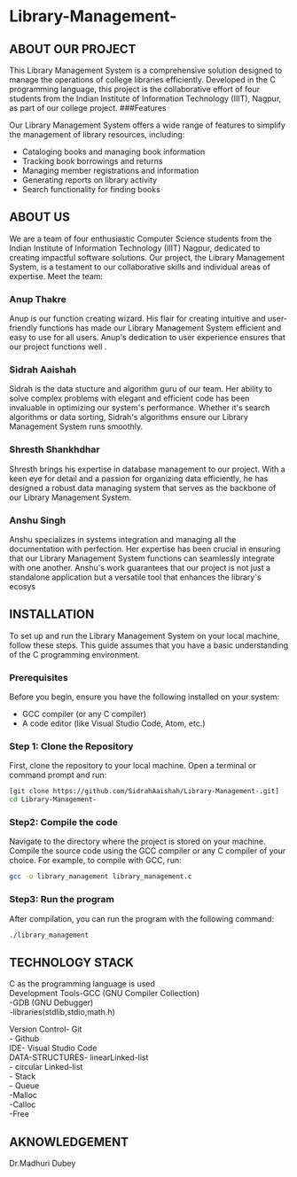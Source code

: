# Library-Management-

## ABOUT OUR PROJECT

This Library Management System is a comprehensive solution designed to manage the operations of college libraries efficiently. Developed in the C programming language, this project is the collaborative effort of four students from the Indian Institute of Information Technology (IIIT), Nagpur, as part of our college project.
###Features

Our Library Management System offers a wide range of features to simplify the management of library resources, including:

- Cataloging books and managing book information
- Tracking book borrowings and returns
- Managing member registrations and information
- Generating reports on library activity
- Search functionality for finding books

## ABOUT US

We are a team of four enthusiastic Computer Science students from the Indian Institute of Information Technology (IIIT) Nagpur, dedicated to creating impactful software solutions. Our project, the Library Management System, is a testament to our collaborative skills and individual areas of expertise. Meet the team:

### Anup Thakre
Anup is our function creating wizard. His flair for creating intuitive and user-friendly functions has made our Library Management System efficient and easy to use for all users. Anup's dedication to user experience ensures that our project  functions well .

### Sidrah Aaishah
Sidrah is the data stucture and algorithm guru of our team. Her ability to solve complex problems with elegant and efficient code has been invaluable in optimizing our system's performance. Whether it's search algorithms or data sorting, Sidrah's algorithms ensure our Library Management System runs smoothly.

### Shresth Shankhdhar
Shresth brings his expertise in database management to our project. With a keen eye for detail and a passion for organizing data efficiently, he has designed a robust data managing system that serves as the backbone of our Library Management System.

### Anshu Singh
Anshu specializes in systems integration and managing all the documentation with perfection. Her expertise has been crucial in ensuring that our Library Management System functions can seamlessly integrate with one another. Anshu's work guarantees that our project is not just a standalone application but a versatile tool that enhances the library's ecosys

## INSTALLATION
To set up and run the Library Management System on your local machine, follow these steps. This guide assumes that you have a basic understanding of the C programming environment.
### Prerequisites

Before you begin, ensure you have the following installed on your system:
- GCC compiler (or any C compiler)
- A code editor (like Visual Studio Code, Atom, etc.)
  
### Step 1: Clone the Repository

First, clone the repository to your local machine. Open a terminal or command prompt and run:

```bash
[git clone https://github.com/SidrahAaishah/Library-Management-.git]
cd Library-Management-
```
### Step2: Compile the code
Navigate to the directory where the project is stored on your machine. Compile the source code using the GCC compiler or any C compiler of your choice. For example, to compile with GCC, run:
```bash
gcc -o library_management library_management.c
```
### Step3: Run the program
After compilation, you can run the program with the following command:
``` bash
./library_management
```
## TECHNOLOGY STACK
C as the programming language is used<br>
Development Tools-GCC (GNU Compiler Collection)<br>
                 -GDB (GNU Debugger)<br>
                 -libraries(stdlib,stdio,math.h)<br>
                 
Version Control- Git<br>
               - Github<br>
IDE- Visual Studio Code<br>
DATA-STRUCTURES- linearLinked-list<br>
               - circular Linked-list<br>
               - Stack<br>
               - Queue<br>
               -Malloc<br>
               -Calloc<br>
               -Free<br>
## AKNOWLEDGEMENT
Dr.Madhuri Dubey

